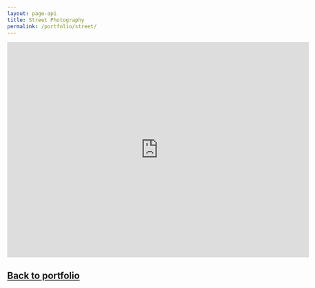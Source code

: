 ```yaml
---
layout: page-api
title: Street Photography
permalink: /portfolio/street/
---
```


<iframe src="https://albumizr.com/a/JLP-" scrolling="no" frameborder="0" allowfullscreen width="700" height="500"></iframe>

## [Back to portfolio](/portfolio/)